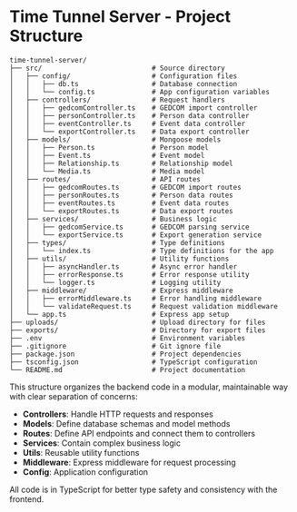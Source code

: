 # Time Tunnel Server - Project Structure

```
time-tunnel-server/
├── src/                           # Source directory
│   ├── config/                    # Configuration files
│   │   ├── db.ts                  # Database connection
│   │   └── config.ts              # App configuration variables
│   ├── controllers/               # Request handlers
│   │   ├── gedcomController.ts    # GEDCOM import controller
│   │   ├── personController.ts    # Person data controller
│   │   ├── eventController.ts     # Event data controller
│   │   └── exportController.ts    # Data export controller
│   ├── models/                    # Mongoose models
│   │   ├── Person.ts              # Person model
│   │   ├── Event.ts               # Event model
│   │   ├── Relationship.ts        # Relationship model
│   │   └── Media.ts               # Media model
│   ├── routes/                    # API routes
│   │   ├── gedcomRoutes.ts        # GEDCOM import routes
│   │   ├── personRoutes.ts        # Person data routes
│   │   ├── eventRoutes.ts         # Event data routes
│   │   └── exportRoutes.ts        # Data export routes
│   ├── services/                  # Business logic
│   │   ├── gedcomService.ts       # GEDCOM parsing service
│   │   └── exportService.ts       # Export generation service
│   ├── types/                     # Type definitions
│   │   └── index.ts               # Type definitions for the app
│   ├── utils/                     # Utility functions
│   │   ├── asyncHandler.ts        # Async error handler
│   │   ├── errorResponse.ts       # Error response utility
│   │   └── logger.ts              # Logging utility
│   ├── middleware/                # Express middleware
│   │   ├── errorMiddleware.ts     # Error handling middleware
│   │   └── validateRequest.ts     # Request validation middleware
│   └── app.ts                     # Express app setup
├── uploads/                       # Upload directory for files
├── exports/                       # Directory for export files
├── .env                           # Environment variables
├── .gitignore                     # Git ignore file
├── package.json                   # Project dependencies
├── tsconfig.json                  # TypeScript configuration
└── README.md                      # Project documentation
```

This structure organizes the backend code in a modular, maintainable way with clear separation of concerns:

- **Controllers**: Handle HTTP requests and responses
- **Models**: Define database schemas and model methods
- **Routes**: Define API endpoints and connect them to controllers
- **Services**: Contain complex business logic
- **Utils**: Reusable utility functions
- **Middleware**: Express middleware for request processing
- **Config**: Application configuration

All code is in TypeScript for better type safety and consistency with the frontend.
